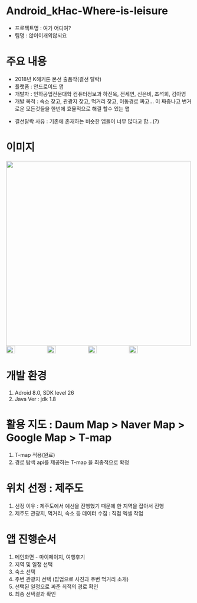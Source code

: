 # Android_kHac-Where-is-leisure
- 프로젝트명 : 여가 어디여?
- 팀명 : 않이이개외않되요

# 주요 내용
- 2018년 K해커톤 본선 출품작(결선 탈락)
- 플랫폼 : 안드로이드 앱
- 개발자 : 인하공업전문대학 컴퓨터정보과 하진욱, 전세연, 신은비, 조석희, 김아영
- 개발 목적 : 숙소 찾고, 관광지 찾고, 먹거리 찾고, 이동경로 짜고... 이 짜증나고 번거로운 모든것들을 한번에 효율적으로 해결 할수 있는 앱
+ 결선탈락 사유 : 기존에 존재하는 비슷한 앱들이 너무 많다고 함...(?)

# 이미지
<img src = "https://github.com/BrokenMental/Android_kHac-Where-is-leisure/blob/master/readme_img/1.png?raw=true" width="500px">
<div style="display:flex">
  <img src = "https://github.com/BrokenMental/Android_kHac-Where-is-leisure/blob/master/readme_img/2.png?raw=true" width="22%">
  <img src = "https://github.com/BrokenMental/Android_kHac-Where-is-leisure/blob/master/readme_img/3.png?raw=true" width="22%">
  <img src = "https://github.com/BrokenMental/Android_kHac-Where-is-leisure/blob/master/readme_img/4.png?raw=true" width="22%">
  <img src = "https://github.com/BrokenMental/Android_kHac-Where-is-leisure/blob/master/readme_img/5.png?raw=true" width="22%">
</div>

# 개발 환경
1. Adroid 8.0, SDK level 26
2. Java Ver : jdk 1.8

# 활용 지도 : Daum Map > Naver Map > Google Map > T-map
1. T-map 적용(완료)
2. 경로 탐색 api를 제공하는 T-map 을 최종적으로 확정

# 위치 선정 : 제주도
1. 선정 이유 : 제주도에서 예선을 진행했기 때문에 한 지역을 잡아서 진행
2. 제주도 관광지, 먹거리, 숙소 등 데이터 수집 : 직접 엑셀 작업

# 앱 진행순서
1. 메인화면 - 마이페이지, 여행후기
2. 지역 및 일정 선택
3. 숙소 선택
4. 주변 관광지 선택 (팝업으로 사진과 주변 먹거리 소개)
5. 선택된 일정으로 짜준 최적의 경로 확인
6. 최종 선택결과 확인

